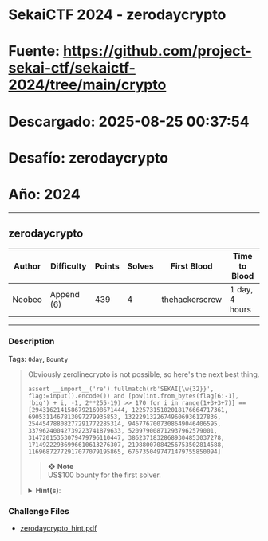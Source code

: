 # SekaiCTF 2024 - zerodaycrypto
# Fuente: https://github.com/project-sekai-ctf/sekaictf-2024/tree/main/crypto
# Descargado: 2025-08-25 00:37:54
# Desafío: zerodaycrypto
# Año: 2024

---

## zerodaycrypto

| Author | Difficulty | Points | Solves | First Blood    | Time to Blood  |
| ------ | ---------- | ------ | ------ | -------------- | -------------- |
| Neobeo | Append (6) | 439    | 4      | thehackerscrew | 1 day, 4 hours |

---

### Description

Tags: `0day`, `Bounty`

<blockquote>

Obviously zerolinecrypto is not possible, so here's the next best thing.

`assert __import__('re').fullmatch(rb'SEKAI{\w{32}}', flag:=input().encode()) and [pow(int.from_bytes(flag[6:-1], 'big') + i, -1, 2**255-19) >> 170 for i in range(1+3+3+7)] == [29431621415867921698671444, 12257315102018176664717361, 6905311467813097279935853, 13222913226749606936127836, 25445478808277291772285314, 9467767007308649046406595, 33796240042739223741879633, 520979008712937962579001, 31472015353079479796110447, 38623718328689304853037278, 17149222936996610613276307, 21988007084256753502814588, 11696872772917077079195865, 6767350497471479755850094]`

> ❖ **Note**  
> US$100 bounty for the first solver.

<details closed>
<summary><b>Hint(s)</b>:</summary>

1. The intended solve uses only 10 outputs and takes about a minute, most of which is reducing a 232x232 lattice. Super Beetle Gamer might come in useful. A paper has been attached as part of the hint.

</details>
</blockquote>

### Challenge Files

* [zerodaycrypto_hint.pdf](solution/zerodaycrypto_hint.pdf)
